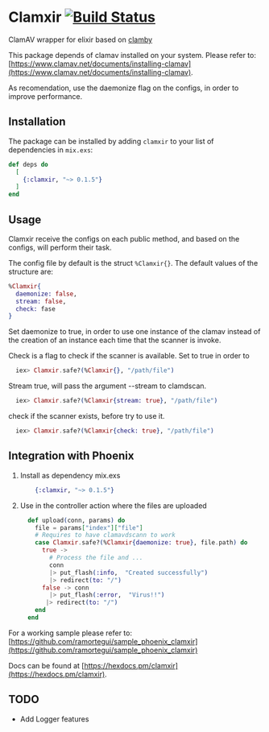 # Clamxir [![Build Status](https://travis-ci.org/ramortegui/clamxir.svg?branch=master)](https://travis-ci.org/ramortegui/clamxir)

ClamAV wrapper for elixir based on
[clamby](https://github.com/kobaltz/clamby)

This package depends of clamav installed on your system. Please refer to: [https://www.clamav.net/documents/installing-clamav](https://www.clamav.net/documents/installing-clamav).

As recomendation, use the daemonize flag on the configs, in order to improve
performance.

## Installation

The package can be installed by adding `clamxir` to your list of dependencies in `mix.exs`:

```elixir
def deps do
  [
    {:clamxir, "~> 0.1.5"}
  ]
end
```

## Usage

Clamxir receive the configs on each public method, and based on the configs,
will perform their task.

The config file by default is the struct `%Clamxir{}`.  The default values of
the structure are:

```elixir
%Clamxir{
  daemonize: false,
  stream: false,
  check: fase
}
```

Set daemonize to true, in order to use one instance of the clamav instead of
the creation of an instance each time that the scanner is invoke.

Check is a flag to check if the scanner is available.  Set to true in order to

```elixir
  iex> Clamxir.safe?(%Clamxir{}, "/path/file")
```

Stream true, will pass the argument --stream to clamdscan.

```elixir
  iex> Clamxir.safe?(%Clamxir{stream: true}, "/path/file")
```

check if the scanner exists, before try to use it.

```elixir
  iex> Clamxir.safe?(%Clamxir{check: true}, "/path/file")
```

## Integration with Phoenix

1.  Install as dependency
    mix.exs

    ```elixir
        {:clamxir, "~> 0.1.5"}
    ```
    
2.  Use in the controller action where the files are uploaded

    ```elixir
      def upload(conn, params) do
        file = params["index"]["file"]
        # Requires to have clamavdscann to work
        case Clamxir.safe?(%Clamxir{daemonize: true}, file.path) do
          true -> 
            # Process the file and ... 
            conn
            |> put_flash(:info,  "Created successfully")
            |> redirect(to: "/") 
          false -> conn
            |> put_flash(:error,  "Virus!!")
           |> redirect(to: "/") 
        end
      end
    ```
    
For a working sample please refer to:
[https://github.com/ramortegui/sample_phoenix_clamxir](https://github.com/ramortegui/sample_phoenix_clamxir)

Docs can be found at [https://hexdocs.pm/clamxir](https://hexdocs.pm/clamxir).


## TODO
- Add Logger features

